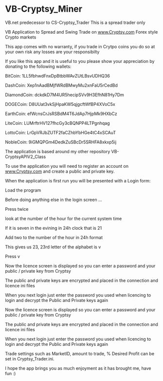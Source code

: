 # VB-Cryptsy_Miner
VB.net predecessor to CS-Cryptsy_Trader This is a spread trader only

VB Application to Spread and Swing Trade on www.Cryptsy.com Forex style Crypto markets

This app comes with no warranty, if you trade in Crytpo coins you do so at your own risk any losses are your responsibilty

If you like this app and it is useful to you please show your appreciation by donating to the following wallets:

BitCoin:      1LL5fbhwdFnxDpBtbbWAvZUtLBsvUDHQ36

DashCoin:     Xep1nAadBMjfWRdBMwyMu2xnFaU5rCedBd

DiamondCoin:	dckdkD7M4UR5hecipSVv9H3EfhN81Hy7Dm

DOGECoin:     D8UUat3vkSjHpaKW5qjgcftWfBP4XVoC5x

EarthCoin:    efWcnsCrJsRSBdM4T6JdAp7HjpMk9HXbCz

LiteCoin:     LUMrftrHV127fhcGy3cBQNPP4LTPgnhqag

LottoCoin:    LrGpVRJbZUTF2faCZhbYbHGe4tC4xSCAuT

NobleCoin:    9iGMQPGm4DedkZuSBcDr5SRHFA8xkxp5ij

The application is based around my other repository VB-CryptsyAPIV2_Class

To use the application you will need to register an account on www.Cryptsy.com and create a public and private key.

When the application is first run you will be presented with a Login form:

Load the program

Before doing anything else in the login screen ...

Press <ALT> twice

look at the number of the hour for the current system time

If it is seven in the evining in 24h clock that is 21

Add two to the number of the hour in 24h format

This gives us 23, 23rd letter of the alphabet is v

Press <CTRL> v

Now the licence screen is displayed so you can enter a password and your public / private key from Cryptsy

The public and private keys are encrypted and placed in the connection and licence ini files

When you next login just enter the password you used when licencing to login and decrypt the Public and Private keys again

Now the licence screen is displayed so you can enter a password and your public / private key from Cryptsy

The public and private keys are encrypted and placed in the connection and licence ini files

When you next login just enter the password you used when licencing to login and decrypt the Public and Private keys again

Trade settings such as MarketID, amount to trade, % Desired Profit can be set in Cryptsy_Trader.ini.

I hope the app brings you as much enjoyment as it has brought me, have fun :)
